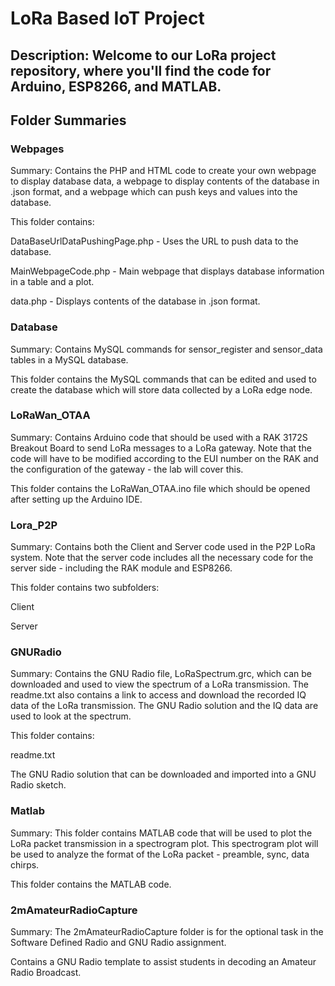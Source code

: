 # LoRa Based IoT Project
Description: Welcome to our LoRa project repository, where you'll find the code for Arduino, ESP8266, and MATLAB.
----------------------------------------------------------------------------------------------------------------
## Folder Summaries
### Webpages
Summary: Contains the PHP and HTML code to create your own webpage to display database data, a webpage to display contents of the database in .json format, and a webpage which can push keys and values into the database.

This folder contains:

DataBaseUrlDataPushingPage.php - Uses the URL to push data to the database.

MainWebpageCode.php - Main webpage that displays database information in a table and a plot.

data.php - Displays contents of the database in .json format.

### Database
Summary: Contains MySQL commands for sensor_register and sensor_data tables in a MySQL database.

This folder contains the MySQL commands that can be edited and used to create the database which will store data collected by a LoRa edge node.

### LoRaWan_OTAA
Summary: Contains Arduino code that should be used with a RAK 3172S Breakout Board to send LoRa messages to a LoRa gateway. Note that the code will have to be modified according to the EUI number on the RAK and the configuration of the gateway - the lab will cover this.

This folder contains the LoRaWan_OTAA.ino file which should be opened after setting up the Arduino IDE.

### Lora_P2P
Summary: Contains both the Client and Server code used in the P2P LoRa system. Note that the server code includes all the necessary code for the server side - including the RAK module and ESP8266.

This folder contains two subfolders:

Client

Server

### GNURadio
Summary: Contains the GNU Radio file, LoRaSpectrum.grc, which can be downloaded and used to view the spectrum of a LoRa transmission. The readme.txt also contains a link to access and download the recorded IQ data of the LoRa transmission. The GNU Radio solution and the IQ data are used to look at the spectrum.

This folder contains:

readme.txt

The GNU Radio solution that can be downloaded and imported into a GNU Radio sketch.

### Matlab
Summary: This folder contains MATLAB code that will be used to plot the LoRa packet transmission in a spectrogram plot. This spectrogram plot will be used to analyze the format of the LoRa packet - preamble, sync, data chirps.

This folder contains the MATLAB code.

### 2mAmateurRadioCapture
Summary: The 2mAmateurRadioCapture folder is for the optional task in the Software Defined Radio and GNU Radio assignment.

Contains a GNU Radio template to assist students in decoding an Amateur Radio Broadcast.
